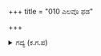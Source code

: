 +++
title = "010 ಎಲವೊ ಫಡ"

+++

<details><summary>ಗದ್ಯ (ಕ.ಗ.ಪ) </summary>

10. "ಎಲವೋ ನೀಚನೇ ಮಾವನಾದ ಕೃಪಾಚಾರ್ಯನನ್ನು ಧಿಕ್ಕರಿಸಿ ಹರಟುವ ಈ ನಾಲಿಗೆಯನ್ನು ಸೀಳುವೆನು. ಎಲೆ ಮಹಾದೇವ... ಇಲ್ಲೇ ನಮ್ಮಿಬ್ಬರ ಕಾದಾಟ" ಎನ್ನುತ್ತಾ ತನ್ನ ಖಡ್ಗವನ್ನು ಸೆಳೆದು ಝೊಂಪಿಸಿ ಅಶ್ವತ್ಥಾಮನು ಕರ್ಣನನ್ನು ಅಪ್ಪಳಿಸಲು, ಕರ್ಣನು ತನ್ನ ಶ್ರೇಷ್ಠ ಅಡಾಯುಧವನ್ನು ತೆಗೆದು ಅಶ್ವತ್ಥಾಮನ ಮೇಲೆ ಬಿದ್ದನು.
</details>

